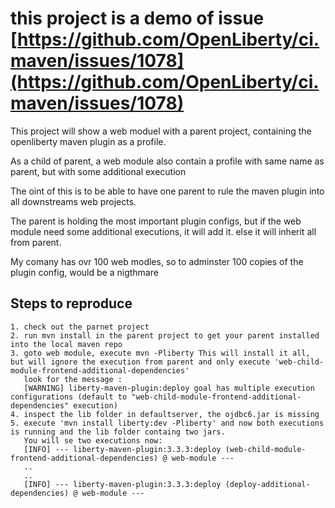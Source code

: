 # this project is a demo of issue [https://github.com/OpenLiberty/ci.maven/issues/1078](https://github.com/OpenLiberty/ci.maven/issues/1078)

This project will show a web  moduel with a parent project, containing the openliberty maven plugin as a profile.

As a child of parent, a web module also contain a profile with same name as parent, but with some additional execution

The oint of this is to be able to have one parent to rule the maven plugin into all downstreams web projects.

The parent is holding the most important plugin configs, but if the web module need some additional executions, it will add it. else it will inherit all from parent.

My comany has ovr 100 web modles, so to adminster 100 copies of the plugin config, would be a nigthmare


## Steps to reproduce

```
1. check out the parnet project
2. run mvn install in the parent project to get your parent installed into the local maven repo
3. goto web module, execute mvn -Pliberty This will install it all, but will ignore the execution from parent and only execute 'web-child-module-frontend-additional-dependencies'
   look for the message :
   [WARNING] liberty-maven-plugin:deploy goal has multiple execution configurations (default to "web-child-module-frontend-additional-dependencies" execution)
4. inspect the lib folder in defaultserver, the ojdbc6.jar is missing
5. execute 'mvn install liberty:dev -Pliberty' and now both executions is running and the lib folder containg two jars.
   You will se two executions now:
   [INFO] --- liberty-maven-plugin:3.3.3:deploy (web-child-module-frontend-additional-dependencies) @ web-module ---
   ..
   ..
   [INFO] --- liberty-maven-plugin:3.3.3:deploy (deploy-additional-dependencies) @ web-module ---
   
     
```


